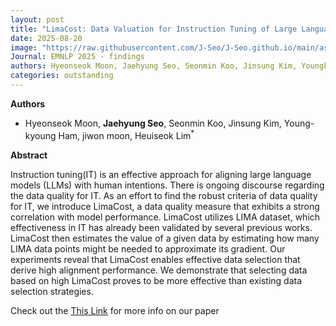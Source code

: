 ```yaml
---
layout: post
title: "LimaCost: Data Valuation for Instruction Tuning of Large Language Models"
date: 2025-08-20
image: "https://raw.githubusercontent.com/J-Seo/J-Seo.github.io/main/assets/img/emnlp2025.png"
Journal: EMNLP 2025 - findings
authors: Hyeonseok Moon, Jaehyung Seo, Seonmin Koo, Jinsung Kim, Youngkyoung Ham, Jiwon Moon, Heuiseok Lim*
categories: outstanding
---
```

**Authors**
- Hyeonseok Moon, **Jaehyung Seo**, Seonmin Koo, Jinsung Kim, Young-kyoung Ham, jiwon moon, Heuiseok Lim<sup>*</sup>

**Abstract**

Instruction tuning(IT) is an effective approach for aligning large language models (LLMs) with human intentions. There is ongoing discourse regarding the data quality for IT. As an effort to find the robust criteria of data quality for IT, we introduce LimaCost, a data quality measure that exhibits a strong correlation with model performance. LimaCost utilizes LIMA dataset, which effectiveness in IT has already been validated by several previous works. LimaCost then estimates the value of a given data by estimating how many LIMA data points might be needed to approximate its gradient. Our experiments reveal that LimaCost enables effective data selection that derive high alignment performance. We demonstrate that selecting data based on high LimaCost proves to be more effective than existing data selection strategies.

Check out the [This Link][DOI] for more info on our paper

[DOI]: TBD

